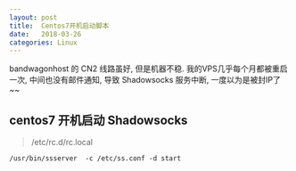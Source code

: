 ```yaml
---
layout: post
title:  Centos7开机启动脚本
date:   2018-03-26
categories: Linux
---
```


bandwagonhost 的 CN2 线路虽好, 但是机器不稳.
我的VPS几乎每个月都被重启一次, 中间也没有邮件通知, 导致 Shadowsocks 服务中断, 一度以为是被封IP了~~

## centos7 开机启动 Shadowsocks

> /etc/rc.d/rc.local

```
/usr/bin/ssserver  -c /etc/ss.conf -d start
```